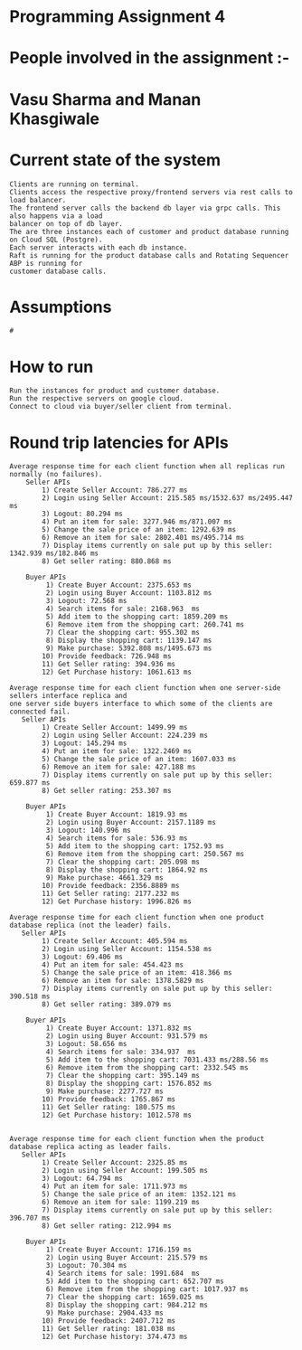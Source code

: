# Programming Assignment 4
# People involved in the assignment :- 
# Vasu Sharma and Manan Khasgiwale

# Current state of the system
    Clients are running on terminal.
    Clients access the respective proxy/frontend servers via rest calls to load balancer.
    The frontend server calls the backend db layer via grpc calls. This also happens via a load 
    balancer on top of db layer. 
    The are three instances each of customer and product database running on Cloud SQL (Postgre). 
    Each server interacts with each db instance. 
    Raft is running for the product database calls and Rotating Sequencer ABP is running for 
    customer database calls.

# Assumptions
    # 

# How to run
    Run the instances for product and customer database.
    Run the respective servers on google cloud.
    Connect to cloud via buyer/seller client from terminal.

# Round trip latencies for APIs
    Average response time for each client function when all replicas run normally (no failures).
        Seller APIs
            1) Create Seller Account: 786.277 ms
            2) Login using Seller Account: 215.585 ms/1532.637 ms/2495.447 ms
            3) Logout: 80.294 ms
            4) Put an item for sale: 3277.946 ms/871.007 ms
            5) Change the sale price of an item: 1292.639 ms
            6) Remove an item for sale: 2802.401 ms/495.714 ms
            7) Display items currently on sale put up by this seller: 1342.939 ms/182.846 ms
            8) Get seller rating: 880.868 ms

        Buyer APIs
             1) Create Buyer Account: 2375.653 ms
             2) Login using Buyer Account: 1103.812 ms
             3) Logout: 72.568 ms
             4) Search items for sale: 2168.963  ms
             5) Add item to the shopping cart: 1859.209 ms
             6) Remove item from the shopping cart: 260.741 ms
             7) Clear the shopping cart: 955.302 ms
             8) Display the shopping cart: 1139.147 ms
             9) Make purchase: 5392.808 ms/1495.673 ms
            10) Provide feedback: 726.948 ms
            11) Get Seller rating: 394.936 ms
            12) Get Purchase history: 1061.613 ms

    Average response time for each client function when one server-side sellers interface replica and 
    one server side buyers interface to which some of the clients are connected fail.
       Seller APIs
            1) Create Seller Account: 1499.99 ms
            2) Login using Seller Account: 224.239 ms
            3) Logout: 145.294 ms
            4) Put an item for sale: 1322.2469 ms
            5) Change the sale price of an item: 1607.033 ms
            6) Remove an item for sale: 427.188 ms
            7) Display items currently on sale put up by this seller: 659.877 ms
            8) Get seller rating: 253.307 ms

        Buyer APIs
             1) Create Buyer Account: 1819.93 ms
             2) Login using Buyer Account: 2157.1189 ms
             3) Logout: 140.996 ms
             4) Search items for sale: 536.93 ms
             5) Add item to the shopping cart: 1752.93 ms
             6) Remove item from the shopping cart: 250.567 ms
             7) Clear the shopping cart: 205.098 ms
             8) Display the shopping cart: 1864.92 ms
             9) Make purchase: 4661.329 ms
            10) Provide feedback: 2356.8889 ms
            11) Get Seller rating: 2177.232 ms
            12) Get Purchase history: 1996.826 ms

    Average response time for each client function when one product database replica (not the leader) fails.
       Seller APIs
            1) Create Seller Account: 405.594 ms
            2) Login using Seller Account: 1154.538 ms
            3) Logout: 69.406 ms
            4) Put an item for sale: 454.423 ms
            5) Change the sale price of an item: 418.366 ms
            6) Remove an item for sale: 1378.5829 ms
            7) Display items currently on sale put up by this seller: 390.518 ms
            8) Get seller rating: 389.079 ms

        Buyer APIs
             1) Create Buyer Account: 1371.832 ms
             2) Login using Buyer Account: 931.579 ms
             3) Logout: 58.656 ms
             4) Search items for sale: 334.937  ms
             5) Add item to the shopping cart: 7031.433 ms/288.56 ms
             6) Remove item from the shopping cart: 2332.545 ms
             7) Clear the shopping cart: 395.149 ms
             8) Display the shopping cart: 1576.852 ms
             9) Make purchase: 2277.727 ms
            10) Provide feedback: 1765.867 ms
            11) Get Seller rating: 180.575 ms
            12) Get Purchase history: 1012.578 ms


    Average response time for each client function when the product database replica acting as leader fails.
       Seller APIs
            1) Create Seller Account: 2325.85 ms
            2) Login using Seller Account: 199.505 ms
            3) Logout: 64.794 ms
            4) Put an item for sale: 1711.973 ms
            5) Change the sale price of an item: 1352.121 ms
            6) Remove an item for sale: 1199.219 ms
            7) Display items currently on sale put up by this seller: 396.707 ms
            8) Get seller rating: 212.994 ms

        Buyer APIs
             1) Create Buyer Account: 1716.159 ms
             2) Login using Buyer Account: 215.579 ms
             3) Logout: 70.304 ms
             4) Search items for sale: 1991.684  ms
             5) Add item to the shopping cart: 652.707 ms
             6) Remove item from the shopping cart: 1017.937 ms
             7) Clear the shopping cart: 1659.025 ms
             8) Display the shopping cart: 984.212 ms
             9) Make purchase: 2904.433 ms
            10) Provide feedback: 2407.712 ms
            11) Get Seller rating: 181.038 ms
            12) Get Purchase history: 374.473 ms

